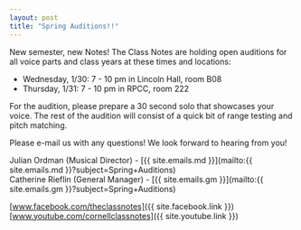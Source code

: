 ```yaml
---
layout: post
title: "Spring Auditions!!"
---
```


New semester, new Notes! The Class Notes are holding open auditions for all voice parts and class years at these times and locations:

* Wednesday, 1/30: 7 - 10 pm in Lincoln Hall, room B08
* Thursday, 1/31: 7 - 10 pm in RPCC, room 222

For the audition, please prepare a 30 second solo that showcases your voice. The rest of the audition will consist of a quick bit of range testing and pitch matching.

Please e-mail us with any questions! We look forward to hearing from you!

Julian Ordman (Musical Director) - [{{ site.emails.md }}](mailto:{{ site.emails.md }}?subject=Spring+Auditions) <br>
Catherine Rieflin (General Manager) - [{{ site.emails.gm }}](mailto:{{ site.emails.gm }}?subject=Spring+Auditions)

[www.facebook.com/theclassnotes]({{ site.facebook.link }})<br>
[www.youtube.com/cornellclassnotes]({{ site.youtube.link }})
